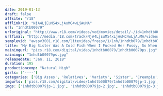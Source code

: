 ```yaml
---
date: 2019-01-13
draft: false
affsite: "r18"
afflinkr18: "NjA4LjEuMS4xLjAuMC4wLjAuMA"
url: "1nhdtb00079"
urloriginal: "http://www.r18.com/videos/vod/movies/detail/-/id=1nhdtb00079"
urlfinal: "http://media.r18.com/track/NjA4LjEuMS4xLjAuMC4wLjAuMA/videos/vod/movies/detail/-/id=1nhdtb00079"
samplevid: "awspv3001.r18.com/litevideo/freepv/1/1nh/1nhdtb079/1nhdtb079_dmb_w.mp4"
title: "My Big Sister Was A Cold Fish When I Fucked Her Pussy, So When I Pretended To Make A Mistake And Gave Her Anal Sex She Suddenly Spasmed With Pleasure! She Kept Cumming But I Ignored Her And Kept On Thrusting In This Orgasmic Anal Creampie Incest Fuck!"
mainimgurl: "pics.r18.com/digital/video/1nhdtb00079/1nhdtb00079ps.jpg"
mainimgs: "1nhdtb00079ps.jpg"
releasedate: "Jan. 11, 2018"
duration: 195
productioncomp: "Natural High"
girls: ['----']
categories: ['Big Asses', 'Relatives', 'Variety', 'Sister', 'Creampie', 'Anal Play', 'Hi-Def']
imgurls: ['pics.r18.com/digital/video/1nhdtb00079/1nhdtb00079jp-1.jpg', 'pics.r18.com/digital/video/1nhdtb00079/1nhdtb00079jp-2.jpg', 'pics.r18.com/digital/video/1nhdtb00079/1nhdtb00079jp-3.jpg', 'pics.r18.com/digital/video/1nhdtb00079/1nhdtb00079jp-4.jpg', 'pics.r18.com/digital/video/1nhdtb00079/1nhdtb00079jp-5.jpg', 'pics.r18.com/digital/video/1nhdtb00079/1nhdtb00079jp-6.jpg', 'pics.r18.com/digital/video/1nhdtb00079/1nhdtb00079jp-7.jpg', 'pics.r18.com/digital/video/1nhdtb00079/1nhdtb00079jp-8.jpg', 'pics.r18.com/digital/video/1nhdtb00079/1nhdtb00079jp-9.jpg', 'pics.r18.com/digital/video/1nhdtb00079/1nhdtb00079jp-10.jpg', 'pics.r18.com/digital/video/1nhdtb00079/1nhdtb00079jp-11.jpg', 'pics.r18.com/digital/video/1nhdtb00079/1nhdtb00079jp-12.jpg', 'pics.r18.com/digital/video/1nhdtb00079/1nhdtb00079jp-13.jpg', 'pics.r18.com/digital/video/1nhdtb00079/1nhdtb00079jp-14.jpg', 'pics.r18.com/digital/video/1nhdtb00079/1nhdtb00079jp-15.jpg', 'pics.r18.com/digital/video/1nhdtb00079/1nhdtb00079jp-16.jpg', 'pics.r18.com/digital/video/1nhdtb00079/1nhdtb00079jp-17.jpg', 'pics.r18.com/digital/video/1nhdtb00079/1nhdtb00079jp-18.jpg', 'pics.r18.com/digital/video/1nhdtb00079/1nhdtb00079jp-19.jpg', 'pics.r18.com/digital/video/1nhdtb00079/1nhdtb00079jp-20.jpg']
imgs: ['1nhdtb00079jp-1.jpg', '1nhdtb00079jp-2.jpg', '1nhdtb00079jp-3.jpg', '1nhdtb00079jp-4.jpg', '1nhdtb00079jp-5.jpg', '1nhdtb00079jp-6.jpg', '1nhdtb00079jp-7.jpg', '1nhdtb00079jp-8.jpg', '1nhdtb00079jp-9.jpg', '1nhdtb00079jp-10.jpg', '1nhdtb00079jp-11.jpg', '1nhdtb00079jp-12.jpg', '1nhdtb00079jp-13.jpg', '1nhdtb00079jp-14.jpg', '1nhdtb00079jp-15.jpg', '1nhdtb00079jp-16.jpg', '1nhdtb00079jp-17.jpg', '1nhdtb00079jp-18.jpg', '1nhdtb00079jp-19.jpg', '1nhdtb00079jp-20.jpg']
---
```

